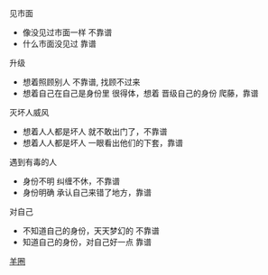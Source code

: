 
见市面
- 像没见过市面一样 不靠谱
- 什么市面没见过 靠谱

升级
- 想着照顾别人 不靠谱, 找顾不过来
- 想着自己在自己是身份里 很得体，想着 晋级自己的身份 爬藤，靠谱

灭坏人威风
- 想着人人都是坏人 就不敢出门了，不靠谱
- 想着人人都是坏人 一眼看出他们的下套，靠谱

遇到有毒的人
- 身份不明 纠缠不休，不靠谱
- 身份明确 承认自己来错了地方，靠谱

对自己
- 不知道自己的身份，天天梦幻的 不靠谱
- 知道自己的身份，对自己好一点 靠谱



[羊圈](https://github.com/7900ms/000nottheater_deserted_systemsoftware/blob/master/local-lightshelf/羊圈.md)


